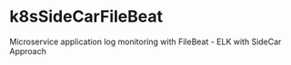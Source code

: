 # k8sSideCarFileBeat
Microservice application log monitoring with FileBeat - ELK with SideCar Approach
